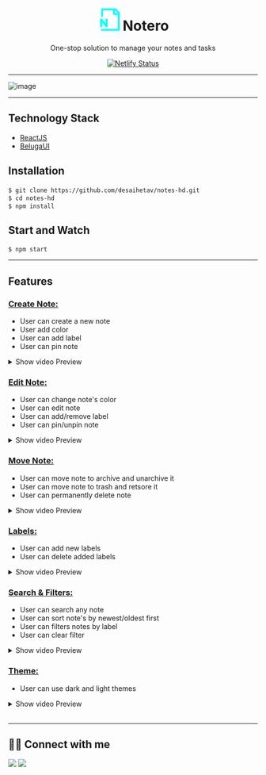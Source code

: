 <div align="center">


# <img src="/public/assets/ogimage.svg" width="45" height="45" alt="notero-logo" />   Notero

One-stop solution to manage your notes and tasks

[![Netlify Status](https://api.netlify.com/api/v1/badges/bcf3747f-f381-4610-ad27-f6b31e3431c1/deploy-status)](https://app.netlify.com/sites/notero-v1/deploys)

</div>

---

![image](https://user-images.githubusercontent.com/75688193/163706371-85711b70-a35e-4104-8488-b8fe0a62f0ca.png)


---



## Technology Stack

- [ReactJS](https://reactjs.org/)
- [BelugaUI](https://beluga-ui.netlify.app/)


## Installation

```
$ git clone https://github.com/desaihetav/notes-hd.git
$ cd notes-hd
$ npm install
```

## Start and Watch
```
$ npm start
```

--- 



## Features

### <ins> Create Note: </ins>
  - User can create a new note
  - User add color
  - User can add label
  - User can pin note

<details><summary>Show video Preview</summary>
  
  
![create-note-preview](https://user-images.githubusercontent.com/75688193/163710611-67f56dd7-3754-4e12-9961-6d1ceda9a038.gif)


</details>



### <ins> Edit Note: </ins>
  - User can change note's color
  - User can edit note
  - User can add/remove label
  - User can pin/unpin note

<details><summary>Show video Preview</summary>
  
  
![edit-note-preview](https://user-images.githubusercontent.com/75688193/163710657-4473725b-4859-400d-a8c4-bc8ea38d673f.gif)


</details>



### <ins> Move Note: </ins>
  - User can move note to archive and unarchive it
  - User can move note to trash and retsore it
  - User can permanently delete note

<details><summary>Show video Preview</summary>

  
![move-note-preview](https://user-images.githubusercontent.com/75688193/163710680-30011225-8a10-43a7-94ad-270dda7fc512.gif)

  
</details>



### <ins> Labels: </ins>

  - User can add new labels
  - User can delete added labels

<details><summary>Show video Preview</summary>
  
  
![labels-preview](https://user-images.githubusercontent.com/75688193/163711033-51d3ded5-b9fc-4fbf-abc5-4711c67351e1.gif)


</details>



### <ins> Search & Filters: </ins>

  - User can search any note
  - User can sort note's by newest/oldest first
  - User can filters notes by label
  - User can clear filter

<details><summary>Show video Preview</summary>

  
 ![filters-preview](https://user-images.githubusercontent.com/75688193/163711128-2dbec0df-971a-442d-a8ee-044d3b9f8ddd.gif)  
  

</details>



### <ins> Theme: </ins>

  - User can use dark and light themes

<details><summary>Show video Preview</summary>

  
  ![theme-preview](https://user-images.githubusercontent.com/75688193/163711155-4aa876b9-abb5-4142-a3d7-08de3d44d866.gif)
  

</details>

<br/>


---



## 👨‍💻 Connect with me

<a href="https://twitter.com/ChiragM2020"><img src="https://img.shields.io/badge/Twitter-1DA1F2?style=for-the-badge&logo=twitter&logoColor=white"/></a>
<a href="https://www.linkedin.com/in/chirag-modi-582655202/"><img src="https://img.shields.io/badge/LinkedIn-0077B5?style=for-the-badge&logo=linkedin&logoColor=white"/></a>
